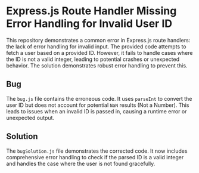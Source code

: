 # Express.js Route Handler Missing Error Handling for Invalid User ID

This repository demonstrates a common error in Express.js route handlers: the lack of error handling for invalid input.  The provided code attempts to fetch a user based on a provided ID.  However, it fails to handle cases where the ID is not a valid integer, leading to potential crashes or unexpected behavior.  The solution demonstrates robust error handling to prevent this.

## Bug

The `bug.js` file contains the erroneous code.  It uses `parseInt` to convert the user ID but does not account for potential `NaN` results (Not a Number).  This leads to issues when an invalid ID is passed in, causing a runtime error or unexpected output.

## Solution

The `bugSolution.js` file demonstrates the corrected code. It now includes comprehensive error handling to check if the parsed ID is a valid integer and handles the case where the user is not found gracefully.